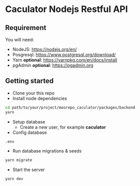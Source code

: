 # Caculator Nodejs Restful API

## Requirement
You will need:
- NodeJS: https://nodejs.org/en/
- Posgresql: https://www.postgresql.org/download/
- Yarn **optional**: https://yarnpkg.com/en/docs/install
- pgAdmin **optional**: https://pgadmin.org

## Getting started
- Clone your this repo
- Install node dependencies
```Bash
cd path/to/your/project/moorepo_caculator/packages/backend
yarn
```
- Setup database
  - Create a new user, for example **caculator** 
- Config database
```Bash
.env
```
- Run database migrations & seeds
```Bash
yarn migrate
```
- Start the server
```Bash
yarn dev
```